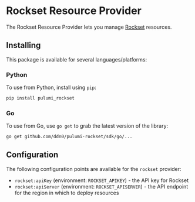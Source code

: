# Rockset Resource Provider

The Rockset Resource Provider lets you manage [Rockset](https://rockset.com) resources.

## Installing

This package is available for several languages/platforms:

### Python

To use from Python, install using `pip`:

```bash
pip install pulumi_rockset
```

### Go

To use from Go, use `go get` to grab the latest version of the library:

```bash
go get github.com/ddn0/pulumi-rockset/sdk/go/...
```

## Configuration

The following configuration points are available for the `rockset` provider:

- `rockset:apiKey` (environment: `ROCKSET_APIKEY`) - the API key for Rockset
- `rockset:apiServer` (environment: `ROCKSET_APISERVER`) - the API endpoint for the region in which to deploy resources
